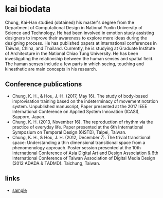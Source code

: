 # kai biodata
Chung, Kai-Han studied (obtained) his master's degree from the Department of Computational Design in National Yunlin University of Science and Technology. He had been involved in emotion study assisting designers to improve their awareness to explore more ideas during the designing process. He has published papers at international conferences in Taiwan, China, and Thailand. Currently, he is studying at Graduate Institute of Architecture in the National Chiao Tung University. He has been investigating the relationship between the human senses and spatial field. The human senses include a few parts in which seeing, touching and kinesthetic are main concepts in his research.

## Conference publications
* Chung, K. H., & Hou, J.-H. (2017, May 16). The study of body-based improvisation training based on the indeterminacy of movement notation system. Unpublished manuscript, Paper presented at the 2017 IEEE International Conference on Applied System Innovation (ICASI), Sapporo, Japan. 
* Chung, K. H. (2013, November 16). The reproduction of rhythm via the practice of everyday life. Paper presented at the 6th International Symposium on Temporal Design (6ISTD), Taipei, Taiwan. 
* Chung, K. H., & Hou, J. H. (2012, December 7). The trivial transitional space: Understanding a thin dimensional transitional space from a phenomenology approach. Poster session presented at the 10th International Conference of Asia Digital Art and Design Association & 6th International Conference of Taiwan Association of Digital Media Design (2012 ADADA & TADMD). Taichung, Taiwan. 

## links
* [sample](https://jekyllrb.com/)
